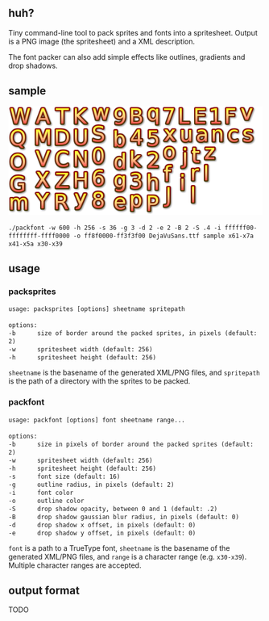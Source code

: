 ## huh?

Tiny command-line tool to pack sprites and fonts into a spritesheet. Output is a PNG image (the spritesheet) and a XML description.

The font packer can also add simple effects like outlines, gradients and drop shadows.

## sample

![sample](/sample.png?raw=true "sample")

    ./packfont -w 600 -h 256 -s 36 -g 3 -d 2 -e 2 -B 2 -S .4 -i ffffff00-ffffffff-ffff0000 -o ff8f0000-ff3f3f00 DejaVuSans.ttf sample x61-x7a x41-x5a x30-x39

## usage

### packsprites

    usage: packsprites [options] sheetname spritepath

    options:
    -b		size of border around the packed sprites, in pixels (default: 2)
    -w		spritesheet width (default: 256)
    -h		spritesheet height (default: 256)


`sheetname` is the basename of the generated XML/PNG files, and `spritepath` is the path of a directory with the sprites to be packed.

### packfont

    usage: packfont [options] font sheetname range...

    options:
    -b		size in pixels of border around the packed sprites (default: 2)
    -w		spritesheet width (default: 256)
    -h		spritesheet height (default: 256)
    -s		font size (default: 16)
    -g		outline radius, in pixels (default: 2)
    -i		font color
    -o		outline color
    -S		drop shadow opacity, between 0 and 1 (default: .2)
    -B		drop shadow gaussian blur radius, in pixels (default: 0)
    -d		drop shadow x offset, in pixels (default: 0)
    -e		drop shadow y offset, in pixels (default: 0)

`font` is a path to a TrueType font, `sheetname` is the basename of the generated XML/PNG files, and `range` is a character range (e.g. `x30-x39`). Multiple character ranges are accepted.

## output format

TODO
